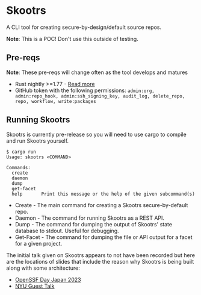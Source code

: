 # Skootrs

A CLI tool for creating secure-by-design/default source repos.

**Note**: This is a POC! Don't use this outside of testing.

## Pre-reqs

**Note**: These pre-reqs will change often as the tool develops and matures
- Rust nightly >=1.77 - [Read more](https://www.rust-lang.org/tools/install)
- GitHub token with the following permissions: `admin:org, admin:repo_hook, admin:ssh_signing_key, audit_log, delete_repo, repo, workflow, write:packages`

## Running Skootrs

Skootrs is currently pre-release so you will need to use cargo to compile and run Skootrs yourself.

```
$ cargo run
Usage: skootrs <COMMAND>

Commands:
  create     
  daemon     
  dump       
  get-facet  
  help       Print this message or the help of the given subcommand(s)
```

- Create - The main command for creating a Skootrs secure-by-default repo.
- Daemon - The command for running Skootrs as a REST API.
- Dump - The command for dumping the output of Skootrs' state database to stdout. Useful for debugging.
- Get-Facet - The command for dumping the file or API output for a facet for a given project.

The initial talk given on Skootrs appears to not have been recorded but here are the locations of slides that include the reason why Skootrs is being built along with some architecture:

- [OpenSSF Day Japan 2023](https://github.com/mlieberman85/talks/blob/91cf3bef51f7d277a744098863389e362920b4c8/2023-12-04-ossfday/presentation.pdf)
- [NYU Guest Talk](https://github.com/mlieberman85/talks/blob/main/2024-01-30-skootrs/presentation.pdf)